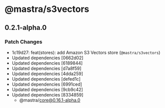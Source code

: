 # @mastra/s3vectors

## 0.2.1-alpha.0

### Patch Changes

- 1c19d27: feat(stores): add Amazon S3 Vectors store (`@mastra/s3vectors`)
- Updated dependencies [0662d02]
- Updated dependencies [6189844]
- Updated dependencies [d7a8f59]
- Updated dependencies [4dda259]
- Updated dependencies [defed1c]
- Updated dependencies [6991ced]
- Updated dependencies [9cb9c42]
- Updated dependencies [8334859]
  - @mastra/core@0.16.1-alpha.0
